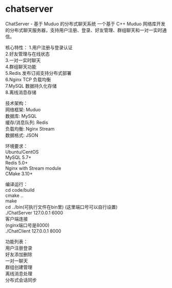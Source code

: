 # chatserver
ChatServer - 基于 Muduo 的分布式聊天系统
一个基于 C++ Muduo 网络库开发的分布式聊天服务器，支持用户注册、登录、好友管理、群组聊天和一对一实时通信。

核心特性：
1.用户注册与登录认证  
2.好友管理与在线状态  
3.一对一实时聊天  
4.群组聊天功能  
5.Redis 发布订阅支持分布式部署  
6.Nginx TCP 负载均衡  
7.MySQL 数据持久化存储  
8.离线消息存储  

技术架构：  
网络框架: Muduo  
数据库: MySQL  
缓存/消息队列: Redis  
负载均衡: Nginx Stream  
数据格式: JSON  

环境要求：  
Ubuntu/CentOS  
MySQL 5.7+  
Redis 5.0+  
Nginx with Stream module  
CMake 3.10+  

编译运行：  
cd code/build  
cmake ..  
make  
cd ../bin(可执行文件在bin里)
(这里端口号可以自行设置)  
./ChatServer 127.0.0.1 6000  
客户端连接  
(nginx端口号是8000)  
./ChatClient 127.0.0.1 8000   

功能列表：  
用户注册登录  
好友添加删除  
一对一聊天  
群组创建管理  
离线消息处理  
分布式会话同步  





